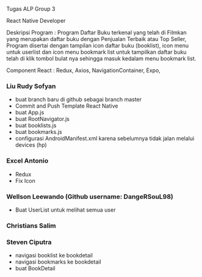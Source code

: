 Tugas ALP Group 3

React Native Developer

Deskripsi Program : 
Program Daftar Buku terkenal yang telah di Filmkan yang merupakan daftar buku dengan Penjualan Terbaik atau Top Seller, Program disertai dengan tampilan icon daftar buku (booklist), icon menu untuk userlist dan icon menu bookmark list untuk tampilkan daftar buku telah di klik tombol bulat nya sehingga masuk kedalam menu bookmark list.

Component React : Redux, Axios, NavigationContainer, Expo, 

### Liu Rudy Sofyan
- buat branch baru di github sebagai branch master
- Commit and Push Template React Native
- buat App.js
- buat RootNavigator.js
- buat booklists.js
- buat bookmarks.js
- configurasi AndroidManifest.xml karena sebelumnya tidak jalan melalui devices (hp)

### Excel Antonio
- Redux
- Fix Icon

### Wellson Leewando (Github username: DangeRSouL98)
- Buat UserList untuk melihat semua user

### Christians Salim
### Steven Ciputra
- navigasi booklist ke bookdetail
- navigasi bookmarks ke bookdetail
- buat BookDetail
